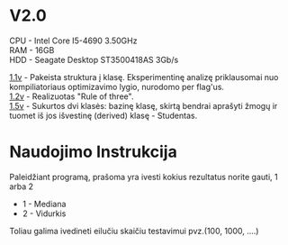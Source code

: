 # V2.0
CPU - Intel Core I5-4690 3.50GHz <br/>
RAM - 16GB <br/>
HDD - Seagate Desktop ST3500418AS 3Gb/s <br/>

[1.1v](https://github.com/RolandGulbinovic/ObjektProg_2/tree/1.1v) - Pakeista struktura į klasę. Eksperimentinę analizę priklausomai nuo kompiliatoriaus optimizavimo lygio, nurodomo per flag'us. <br/>
[1.2v](https://github.com/RolandGulbinovic/ObjektProg_2/tree/1.2v) - Realizuotas "Rule of three". <br/>
[1.5v](https://github.com/RolandGulbinovic/ObjektProg_2/tree/1.5v) - Sukurtos dvi klasės: bazinę klasę, skirtą bendrai aprašyti žmogų ir tuomet iš jos išvestinę (derived) klasę - Studentas.

# Naudojimo Instrukcija

<p> Paleidžiant programą, prašoma yra ivesti  kokius rezultatus norite gauti, 1 arba 2<p/>

* 1 - Mediana
* 2 - Vidurkis

<p>Toliau galima ivedineti eilučiu skaičiu testavimui pvz.(100, 1000, ....) <p/>
